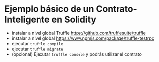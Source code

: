 # Ejemplo básico de un Contrato-Inteligente en Solidity

* instalar a nivel global Truffle https://github.com/trufflesuite/truffle
* instalar a nivel global https://www.npmjs.com/package/truffle-testrpc
* ejecutar `truffle compile`
* ejecutar `truffle migrate`
* (opcional) Ejecutar `truffle console` y podrás utilizar el contrato